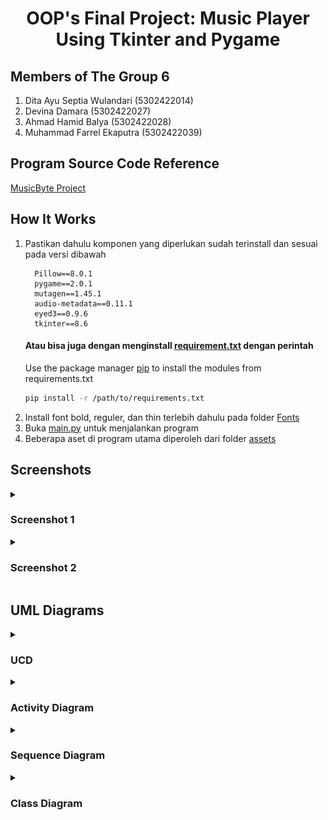 <h1 align=center> OOP's Final Project: Music Player Using Tkinter and Pygame</h1>

## Members of The Group 6
1.  Dita Ayu Septia Wulandari (5302422014)
2.  Devina Damara (5302422027)
3.  Ahmad Hamid Balya (5302422028)
4.  Muhammad Farrel Ekaputra (5302422039)

## Program Source Code Reference
[MusicByte Project](https://github.com/imshawan/musicbyte-mp3Player)
    
## How It Works
1. Pastikan dahulu komponen yang diperlukan sudah terinstall dan sesuai pada versi dibawah
    ```
      Pillow==8.0.1
      pygame==2.0.1
      mutagen==1.45.1
      audio-metadata==0.11.1
      eyed3==0.9.6
      tkinter==8.6
    ```
    #### Atau bisa juga dengan menginstall [requirement.txt](https://github.com/farrelekaputra/tugasPBO/blob/main/requirements.txt) dengan perintah 
   Use the package manager [pip](https://pip.pypa.io/en/stable/) to install the modules from requirements.txt
      ```bash
      pip install -r /path/to/requirements.txt
      ```
3. Install font bold, reguler, dan thin terlebih dahulu pada folder [Fonts](https://github.com/farrelekaputra/tugasPBO/blob/main/Fonts/) 
4. Buka [main.py](https://github.com/farrelekaputra/tugasPBO/blob/main/main.py) untuk menjalankan program
5. Beberapa aset di program utama diperoleh dari folder [assets](https://github.com/farrelekaputra/tugasPBO/blob/main/assets/)

## Screenshots
<details><summary><h3>Screenshot 1</h3></summary>
<div align=center>

![screenshot1](screenshots/Screenshot1.png)
</div>
</details>
<details>
<summary><h3>Screenshot 2</h3></summary>
<div align=center>

![screenshot2](screenshots/Screenshot2.png)
</details>
</div>

## UML Diagrams
<details><summary><h3>UCD</h3></summary>
<div align=center>

![Alt text](diagrams/UCD.png)

</div>

</details>

<details>
<summary><h3> Activity Diagram</h3></summary>
<div align=center>

![Alt text](diagrams/ActivityDiagram.png)

</div>
</details>
<details>
<summary><h3> Sequence Diagram</h3></summary>
<div align=center>

![Alt text](diagrams/SequenceDiagram.png)

</div>
</details>
<details>
<summary><h3> Class Diagram</h3></summary>
<div align=center>

![Alt text](diagrams/class.png)

</div>
</details>

